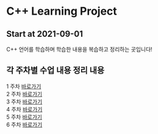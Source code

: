 # C++ Learning Project
## Start at 2021-09-01
C++ 언어를 학습하며 학습한 내용을 복습하고 정리하는 곳입니다!

## 각 주차별 수업 내용 정리 내용
1 주차 [바로가기][1]   
2 주차 [바로가기][2]   
3 주차 [바로가기][3]   
4 주차 [바로가기][4]   
5 주차 [바로가기][5]   
6 주차 [바로가기][6]   

[1]: https://github.com/gsmin02/Cpp_Project/blob/main/Weekly_Project/1%20Week/1%20Week.md
[2]:https://github.com/gsmin02/Cpp_Project/blob/main/Weekly_Project/2%20Week/2%20Week.md
[3]:https://github.com/gsmin02/Cpp_Project/blob/main/Weekly_Project/3%20Week/3%20Week.md
[4]:https://github.com/gsmin02/Cpp_Project/blob/main/Weekly_Project/4%20Week/4%20Week.md
[5]:https://github.com/gsmin02/Cpp_Project/blob/main/Weekly_Project/5%20Week/5%20Week.md
[6]: https://github.com/gsmin02/Cpp_Project/blob/main/Weekly_Project/6%20Week/6%20Week.md
